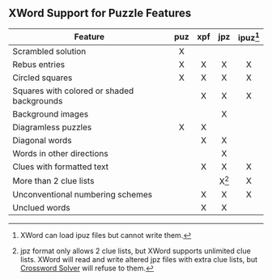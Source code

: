 XWord Support for Puzzle Features
---------------------------------

| Feature                                       | puz | xpf | jpz | ipuz[^1] |
| --------------------------------------------- |:---:|:---:|:---:|:----:|
| Scrambled solution                            |  X  |     |     |      |
| Rebus entries                                 |  X  |  X  |  X  |  X   |
| Circled squares                               |  X  |  X  |  X  |  X   |
| Squares with colored or shaded backgrounds    |     |  X  |  X  |  X   |
| Background images                             |     |     |  X  |      |
| Diagramless puzzles                           |  X  |  X  |     |      |
| Diagonal words                                |     |  X  |  X  |      |
| Words in other directions                     |     |     |  X  |      |
| Clues with formatted text                     |     |  X  |  X  |  X   |
| More than 2 clue lists                        |     |     |  X[^2] |  X   |
| Unconventional numbering schemes              |     |  X  |  X  |  X   |
| Unclued words                                 |     |  X  |  X  |      |

[^1]: XWord can load ipuz files but cannot write them.
[^2]: jpz format only allows 2 clue lists, but XWord supports unlimited clue
      lists.  XWord will read and write altered jpz files with extra clue
      lists, but [Crossword Solver](crosswordsolver.html) will refuse to
      them.